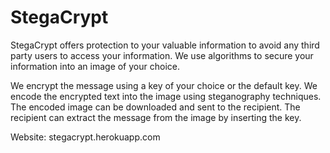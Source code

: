 # StegaCrypt

StegaCrypt offers protection to your valuable information to avoid any third party users to access your information. 
We use algorithms to secure your information into an image of your choice.

We encrypt the message using a key of your choice or the default key. We encode the encrypted text into the 
image using steganography techniques. The encoded image can be downloaded and sent to the recipient. 
The recipient can extract the message from the image by inserting the key.

Website: stegacrypt.herokuapp.com
